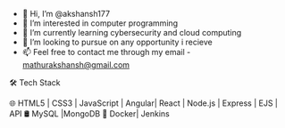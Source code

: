 - 👋 Hi, I’m @akshansh177
- 👀 I’m interested in computer programming
- 🌱 I’m currently learning cybersecurity and cloud computing
- 💞️ I’m looking to pursue on any opportunity i recieve
- 📫 Feel free to contact me through my email - mathurakshansh@gmail.com


🛠 Tech Stack

🌐   HTML5 | CSS3 | JavaScript | Angular| React | Node.js | Express | EJS | API
🛢   MySQL |MongoDB
🚓   Docker| Jenkins


<!---
akshansh177/akshansh177 is a ✨ special ✨ repository because its `README.md` (this file) appears on your GitHub profile.
You can click the Preview link to take a look at your changes.
--->
